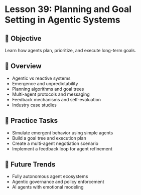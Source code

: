 # Lesson 39: Planning and Goal Setting in Agentic Systems

## 🎯 Objective

Learn how agents plan, prioritize, and execute long-term goals.

## 🧠 Overview

- Agentic vs reactive systems
- Emergence and unpredictability
- Planning algorithms and goal trees
- Multi-agent protocols and messaging
- Feedback mechanisms and self-evaluation
- Industry case studies

## 🧪 Practice Tasks

- Simulate emergent behavior using simple agents
- Build a goal tree and execution plan
- Create a multi-agent negotiation scenario
- Implement a feedback loop for agent refinement

## 🔮 Future Trends

- Fully autonomous agent ecosystems
- Agentic governance and policy enforcement
- AI agents with emotional modeling

